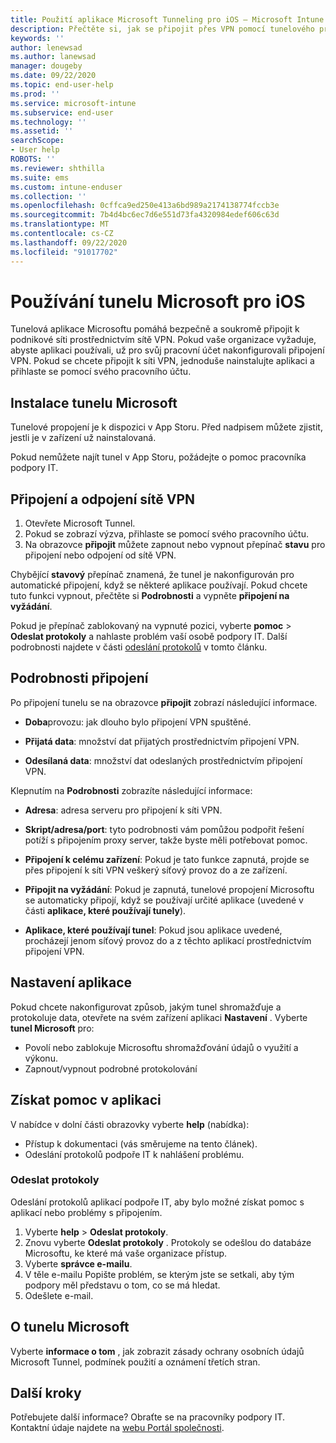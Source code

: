 ```yaml
---
title: Použití aplikace Microsoft Tunneling pro iOS – Microsoft Intune | Microsoft Docs
description: Přečtěte si, jak se připojit přes VPN pomocí tunelového propojení Microsoft pro iOS.
keywords: ''
author: lenewsad
ms.author: lanewsad
manager: dougeby
ms.date: 09/22/2020
ms.topic: end-user-help
ms.prod: ''
ms.service: microsoft-intune
ms.subservice: end-user
ms.technology: ''
ms.assetid: ''
searchScope:
- User help
ROBOTS: ''
ms.reviewer: shthilla
ms.suite: ems
ms.custom: intune-enduser
ms.collection: ''
ms.openlocfilehash: 0cffca9ed250e413a6bd989a2174138774fccb3e
ms.sourcegitcommit: 7b4d4bc6ec7d6e551d73fa4320984edef606c63d
ms.translationtype: MT
ms.contentlocale: cs-CZ
ms.lasthandoff: 09/22/2020
ms.locfileid: "91017702"
---
```

# <a name="using-microsoft-tunnel-for-ios"></a>Používání tunelu Microsoft pro iOS  

Tunelová aplikace Microsoftu pomáhá bezpečně a soukromě připojit k podnikové síti prostřednictvím sítě VPN. Pokud vaše organizace vyžaduje, abyste aplikaci používali, už pro svůj pracovní účet nakonfigurovali připojení VPN. Pokud se chcete připojit k síti VPN, jednoduše nainstalujte aplikaci a přihlaste se pomocí svého pracovního účtu. 

## <a name="install-microsoft-tunnel"></a>Instalace tunelu Microsoft  

Tunelové propojení je k dispozici v App Storu. Před nadpisem můžete zjistit, jestli je v zařízení už nainstalovaná.   

Pokud nemůžete najít tunel v App Storu, požádejte o pomoc pracovníka podpory IT.  


## <a name="connect-and-disconnect-vpn"></a>Připojení a odpojení sítě VPN      

1. Otevřete Microsoft Tunnel. 
2. Pokud se zobrazí výzva, přihlaste se pomocí svého pracovního účtu.
3. Na obrazovce **připojit** můžete zapnout nebo vypnout přepínač **stavu** pro připojení nebo odpojení od sítě VPN. 
 
Chybějící **stavový** přepínač znamená, že tunel je nakonfigurován pro automatické připojení, když se některé aplikace používají. Pokud chcete tuto funkci vypnout, přečtěte si **Podrobnosti** a vypněte **připojení na vyžádání**.    

Pokud je přepínač zablokovaný na vypnuté pozici, vyberte **pomoc**  >  **Odeslat protokoly** a nahlaste problém vaší osobě podpory IT. Další podrobnosti najdete v části [odeslání protokolů](use-microsoft-tunnel-ios.md#send-logs) v tomto článku. 


## <a name="connection-details"></a>Podrobnosti připojení    

Po připojení tunelu se na obrazovce **připojit** zobrazí následující informace.  

* **Doba**provozu: jak dlouho bylo připojení VPN spuštěné. 

* **Přijatá data**: množství dat přijatých prostřednictvím připojení VPN. 

* **Odesílaná data**: množství dat odeslaných prostřednictvím připojení VPN.  

Klepnutím na **Podrobnosti** zobrazíte následující informace:  

* **Adresa**: adresa serveru pro připojení k síti VPN. 

* **Skript/adresa/port**: tyto podrobnosti vám pomůžou podpořit řešení potíží s připojením proxy server, takže byste měli potřebovat pomoc. 

* **Připojení k celému zařízení**: Pokud je tato funkce zapnutá, projde se přes připojení k síti VPN veškerý síťový provoz do a ze zařízení.  

* **Připojit na vyžádání**: Pokud je zapnutá, tunelové propojení Microsoftu se automaticky připojí, když se používají určité aplikace (uvedené v části **aplikace, které používají tunely**).   

* **Aplikace, které používají tunel**: Pokud jsou aplikace uvedené, procházejí jenom síťový provoz do a z těchto aplikací prostřednictvím připojení VPN.  

## <a name="app-settings"></a>Nastavení aplikace  

Pokud chcete nakonfigurovat způsob, jakým tunel shromažďuje a protokoluje data, otevřete na svém zařízení aplikaci **Nastavení** . Vyberte **tunel Microsoft** pro:  

* Povolí nebo zablokuje Microsoftu shromažďování údajů o využití a výkonu. 
* Zapnout/vypnout podrobné protokolování   


## <a name="get-help-in-the-app"></a>Získat pomoc v aplikaci  
V nabídce v dolní části obrazovky vyberte **help** (nabídka):  

* Přístup k dokumentaci (vás směrujeme na tento článek). 
* Odeslání protokolů podpoře IT k nahlášení problému.  

### <a name="send-logs"></a>Odeslat protokoly  

Odeslání protokolů aplikací podpoře IT, aby bylo možné získat pomoc s aplikací nebo problémy s připojením.

1. Vyberte **help**  >  **Odeslat protokoly**.
2. Znovu vyberte **Odeslat protokoly** . Protokoly se odešlou do databáze Microsoftu, ke které má vaše organizace přístup. 
3. Vyberte **správce e-mailu**. 
5. V těle e-mailu Popište problém, se kterým jste se setkali, aby tým podpory měl představu o tom, co se má hledat. 
6. Odešlete e-mail.  

## <a name="about-microsoft-tunnel"></a>O tunelu Microsoft  
Vyberte **informace o tom** , jak zobrazit zásady ochrany osobních údajů Microsoft Tunnel, podmínek použití a oznámení třetích stran.  



## <a name="next-steps"></a>Další kroky  
Potřebujete další informace? Obraťte se na pracovníky podpory IT. Kontaktní údaje najdete na [webu Portál společnosti](https://go.microsoft.com/fwlink/?linkid=2010980).  
